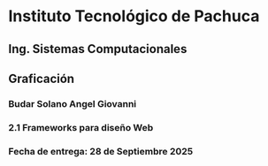 # Instituto Tecnológico de Pachuca
## Ing. Sistemas Computacionales
## Graficación
### Budar Solano Angel Giovanni
### 2.1 Frameworks para diseño Web
### Fecha de entrega: 28 de Septiembre 2025

